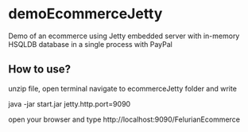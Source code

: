 # demoEcommerceJetty
 Demo of an ecommerce using Jetty embedded server with in-memory HSQLDB database in a single process with PayPal

## How to use?

unzip file, open terminal navigate to ecommerceJetty folder and write

java -jar start.jar jetty.http.port=9090

open your browser and type http://localhost:9090/FelurianEcommerce


